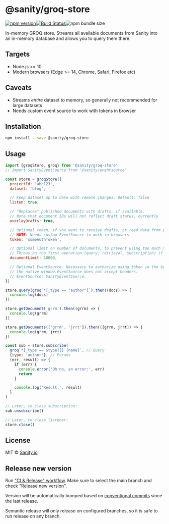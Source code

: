 # @sanity/groq-store

[![npm version](https://img.shields.io/npm/v/@sanity/groq-store.svg?style=flat-square)](https://www.npmjs.com/package/@sanity/groq-store)[![Build Status](https://img.shields.io/travis/sanity-io/groq-store/master.svg?style=flat-square)](https://travis-ci.org/sanity-io/groq-store)![npm bundle size](https://img.shields.io/bundlephobia/minzip/@sanity/groq-store?style=flat-square)

In-memory GROQ store. Streams all available documents from Sanity into an in-memory database and allows you to query them there.

## Targets

- Node.js >= 10
- Modern browsers (Edge >= 14, Chrome, Safari, Firefox etc)

## Caveats

- Streams _entire_ dataset to memory, so generally not recommended for large datasets
- Needs custom event source to work with tokens in browser

## Installation

```bash
npm install --save @sanity/groq-store
```

## Usage

```js
import {groqStore, groq} from '@sanity/groq-store'
// import SanityEventSource from '@sanity/eventsource'

const store = groqStore({
  projectId: 'abc123',
  dataset: 'blog',

  // Keep dataset up to date with remote changes. Default: false
  listen: true,

  // "Replaces" published documents with drafts, if available.
  // Note that document IDs will not reflect draft status, currently
  overlayDrafts: true,

  // Optional token, if you want to receive drafts, or read data from private datasets
  // NOTE: Needs custom EventSource to work in browsers
  token: 'someAuthToken',

  // Optional limit on number of documents, to prevent using too much memory unexpectedly
  // Throws on the first operation (query, retrieval, subscription) if reaching this limit.
  documentLimit: 10000,

  // Optional EventSource. Necessary to authorize using token in the browser, since
  // the native window.EventSource does not accept headers.
  // EventSource: SanityEventSource,
})

store.query(groq`*[_type == "author"]`).then((docs) => {
  console.log(docs)
})

store.getDocument('grrm').then((grrm) => {
  console.log(grrm)
})

store.getDocuments(['grrm', 'jrrt']).then(([grrm, jrrt]) => {
  console.log(grrm, jrrt)
})

const sub = store.subscribe(
  groq`*[_type == $type][] {name}`, // Query
  {type: 'author'}, // Params
  (err, result) => {
    if (err) {
      console.error('Oh no, an error:', err)
      return
    }

    console.log('Result:', result)
  }
)

// Later, to close subscription:
sub.unsubscribe()

// Later, to close listener:
store.close()
```

## License

MIT © [Sanity.io](https://www.sanity.io/)

## Release new version

Run ["CI & Release" workflow](https://github.com/sanity-io/groq-store/actions).
Make sure to select the main branch and check "Release new version".

Version will be automatically bumped based on [conventional commits](https://www.conventionalcommits.org/en/v1.0.0/) since the last release.

Semantic release will only release on configured branches, so it is safe to run release on any branch.
